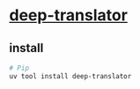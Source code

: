 # [deep-translator](https://github.com/nidhaloff/deep-translator)

## install

```sh
# Pip
uv tool install deep-translator
```
